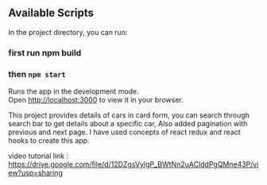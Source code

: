 
## Available Scripts

In the project directory, you can run:
### first run npm build 
### then `npm start`

Runs the app in the development mode.\
Open [http://localhost:3000](http://localhost:3000) to view it in your browser.

This project provides details of cars in card form, you can search through search bar to get details about a specific car, Also added pagination with previous and next page. I have used concepts of react redux and react hooks to create this app.

video tutorial link : https://drive.google.com/file/d/12DZgsVylgP_BWtNn2uAClddPgQMne43P/view?usp=sharing
